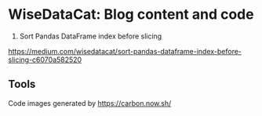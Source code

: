 # WiseDataCat: Blog content and code

1. Sort Pandas DataFrame index before slicing

https://medium.com/wisedatacat/sort-pandas-dataframe-index-before-slicing-c6070a582520

## Tools

Code images generated by https://carbon.now.sh/
